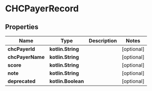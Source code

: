 
# CHCPayerRecord

## Properties
| Name | Type | Description | Notes |
| ------------ | ------------- | ------------- | ------------- |
| **chcPayerId** | **kotlin.String** |  |  [optional] |
| **chcPayerName** | **kotlin.String** |  |  [optional] |
| **score** | **kotlin.String** |  |  [optional] |
| **note** | **kotlin.String** |  |  [optional] |
| **deprecated** | **kotlin.Boolean** |  |  [optional] |



